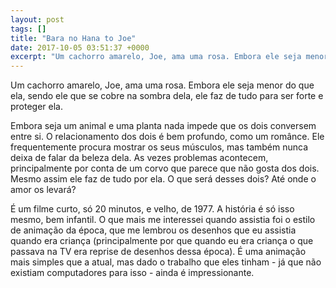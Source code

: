 ```yaml
---
layout: post
tags: []
title: "Bara no Hana to Joe"
date: 2017-10-05 03:51:37 +0000
excerpt: "Um cachorro amarelo, Joe, ama uma rosa. Embora ele seja menor do que ela, sendo ele que se cobre na sombra dela, ele faz de tudo para ser..."
---
```


Um cachorro amarelo, Joe, ama uma rosa. Embora ele seja menor do que ela, sendo ele que se cobre na sombra dela, ele faz de tudo para ser forte e proteger ela.

Embora seja um animal e uma planta nada impede que os dois conversem entre si. O relacionamento dos dois é bem profundo, como um românce. Ele frequentemente procura mostrar os seus músculos, mas também nunca deixa de falar da beleza dela. As vezes problemas acontecem, principalmente por conta de um corvo que parece que não gosta dos dois. Mesmo assim ele faz de tudo por ela. O que será desses dois? Até onde o amor os levará?

É um filme curto, só 20 minutos, e velho, de 1977. A história é só isso mesmo, bem infantil. O que mais me interessei quando assistia foi o estilo de animação da época, que me lembrou os desenhos que eu assistia quando era criança (principalmente por que quando eu era criança o que passava na TV era reprise de desenhos dessa época). É uma animação mais simples que a atual, mas dado o trabalho que eles tinham - já que não existiam computadores para isso - ainda é impressionante.